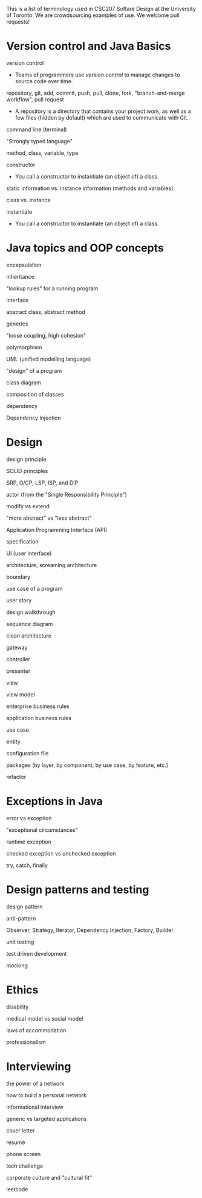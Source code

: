 This is a list of terminology used in CSC207 Softare Design at the University of Toronto. We are crowdsourcing examples of use. We welcome pull requests!  

# Version control and Java Basics

version control
* Teams of programmers use *version control* to manage changes to source code over time.

repository, git, add, commit, push, pull, clone, fork, "branch-and-merge workflow", pull request
* A repository is a directory that contains your project work, as well as a few files (hidden by default) which are used to communicate with Git.

command line (terminal)

"Strongly typed language"

method, class, variable, type

constructor
* You call a constructor to instantiate (an object of) a class.

static information vs. instance information (methods and variables)

class vs. instance

instantiate
* You call a constructor to instantiate (an object of) a class.

# Java topics and OOP concepts

encapsulation

inheritance

"lookup rules" for a running program

interface

abstract class, abstract method

generics

"loose coupling, high cohesion"

polymorphism

UML (unified modelling language)

"design" of a program

class diagram

composition of classes

dependency

Dependency Injection

# Design

design principle

SOLID principles

SRP, O/CP, LSP, ISP, and DIP

actor (from the "Single Responsibility Principle")

modify vs extend

"more abstract" vs "less abstract"

Application Programming Interface (API)

specification

UI (user interface)

architecture, screaming architecture

boundary

use case of a program

user story

design walkthrough

sequence diagram

clean architecture

gateway

controller

presenter

view

view model

enterprise business rules

application business rules

use case

entity

configuration file

packages (by layer, by component, by use case, by feature, etc.)

refactor

# Exceptions in Java

error vs exception

"exceptional circumstances"

runtime exception

checked exception vs unchecked exception

try, catch, finally

# Design patterns and testing

design pattern

anti-pattern

Observer, Strategy, Iterator, Dependency Injection, Factory, Builder

unit testing

test driven development

mocking

# Ethics

disability

medical model vs social model

laws of accommodation

professionalism

# Interviewing

the power of a network

how to build a personal network

informational interview

generic vs targeted applications

cover letter

résumé

phone screen

tech challenge

corporate culture and "cultural fit"

leetcode
